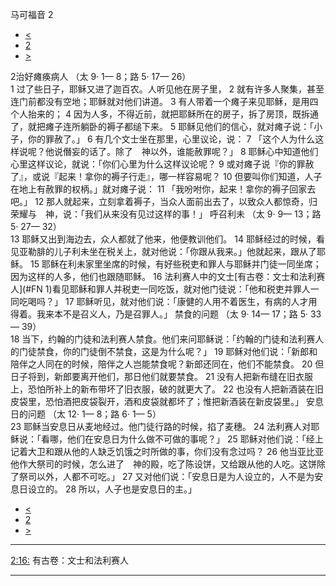 ﻿





 马可福音 2




* [<](bible/MRK01.md)
* [2](bible/MRK.md)
* [>](bible/MRK03.md)



 
2治好瘫痪病人 （太
9·
1—
8；路
5·
17—
26）  
1 过了些日子，耶稣又进了迦百农。人听见他在房子里， 
2 就有许多人聚集，甚至连门前都没有空地；耶稣就对他们讲道。 
3 有人带着一个瘫子来见耶稣，是用四个人抬来的； 
4 因为人多，不得近前，就把耶稣所在的房子，拆了房顶，既拆通了，就把瘫子连所躺卧的褥子都缒下来。 
5 耶稣见他们的信心，就对瘫子说：「小子，你的罪赦了。」 
6 有几个文士坐在那里，心里议论，说： 
7 「这个人为什么这样说呢？他说僭妄的话了。除了　神以外，谁能赦罪呢？」 
8 耶稣心中知道他们心里这样议论，就说：「你们心里为什么这样议论呢？ 
9 或对瘫子说『你的罪赦了』，或说『起来！拿你的褥子行走』，哪一样容易呢？ 
10 但要叫你们知道，人子在地上有赦罪的权柄。」就对瘫子说： 
11 「我吩咐你，起来！拿你的褥子回家去吧。」 
12 那人就起来，立刻拿着褥子，当众人面前出去了，以致众人都惊奇，归荣耀与　神，说：「我们从来没有见过这样的事！」 呼召利未 （太
9·
9—
13；路
5·
27—
32）  
13 耶稣又出到海边去，众人都就了他来，他便教训他们。 
14 耶稣经过的时候，看见亚勒腓的儿子利未坐在税关上，就对他说：「你跟从我来。」他就起来，跟从了耶稣。 
15 耶稣在利未家里坐席的时候，有好些税吏和罪人与耶稣并门徒一同坐席；因为这样的人多，他们也跟随耶稣。 
16 法利赛人中的文士[有古卷：文士和法利赛人](#FN
1)看见耶稣和罪人并税吏一同吃饭，就对他门徒说：「他和税吏并罪人一同吃喝吗？」 
17 耶稣听见，就对他们说：「康健的人用不着医生，有病的人才用得着。我来本不是召义人，乃是召罪人。」 禁食的问题 （太
9·
14—
17；路
5·
33—
39）  
18 当下，约翰的门徒和法利赛人禁食。他们来问耶稣说：「约翰的门徒和法利赛人的门徒禁食，你的门徒倒不禁食，这是为什么呢？」 
19 耶稣对他们说：「新郎和陪伴之人同在的时候，陪伴之人岂能禁食呢？新郎还同在，他们不能禁食。 
20 但日子将到，新郎要离开他们，那日他们就要禁食。 
21 没有人把新布缝在旧衣服上，恐怕所补上的新布带坏了旧衣服，破的就更大了。 
22 也没有人把新酒装在旧皮袋里，恐怕酒把皮袋裂开，酒和皮袋就都坏了；惟把新酒装在新皮袋里。」 安息日的问题 （太
12·
1—
8；路
6·
1—
5）  
23 耶稣当安息日从麦地经过。他门徒行路的时候，掐了麦穗。 
24 法利赛人对耶稣说：「看哪，他们在安息日为什么做不可做的事呢？」 
25 耶稣对他们说：「经上记着大卫和跟从他的人缺乏饥饿之时所做的事，你们没有念过吗？ 
26 他当亚比亚他作大祭司的时候，怎么进了　神的殿，吃了陈设饼，又给跟从他的人吃。这饼除了祭司以外，人都不可吃。」 
27 又对他们说：「安息日是为人设立的，人不是为安息日设立的。 
28 所以，人子也是安息日的主。」 
* [<](bible/MRK01.md)
* [2](bible/MRK.md)
* [>](bible/MRK03.md)





---


[2:16:](#V16)
有古卷：文士和法利赛人




---










